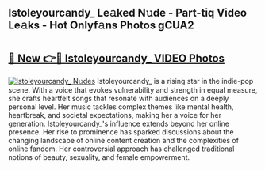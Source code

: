 ## Istoleyourcandy_ Le𝚊ked N𝚞de - Part-tiq Video Le𝚊ks - Hot Onlyf𝚊ns Photos gCUA2

# <h2><a href="http://ab56801.deff.icu/?id=Istoleyourcandy_">🔗 New 👉🔴 Istoleyourcandy_ VIDEO Photos</a></h2>

[![Istoleyourcandy_ N𝚞des](https://i.imgur.com/rIISA9y.gif)](http://ab56801.deff.icu/?id=Istoleyourcandy_)
Istoleyourcandy_ is a rising star in the indie-pop scene. With a voice that evokes vulnerability and strength in equal measure, she crafts heartfelt songs that resonate with audiences on a deeply personal level. Her music tackles complex themes like mental health, heartbreak, and societal expectations, making her a voice for her generation. Istoleyourcandy_'s influence extends beyond her online presence. Her rise to prominence has sparked discussions about the changing landscape of online content creation and the complexities of online fandom. Her controversial approach has challenged traditional notions of beauty, sexuality, and female empowerment.
